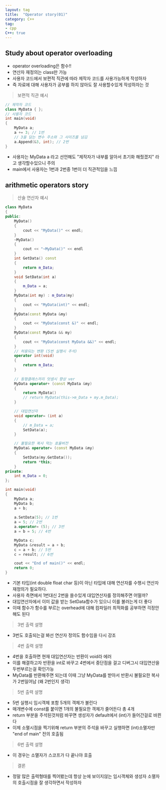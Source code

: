 ```yaml
---
layout: tag
title:  "Operator story(01)"
category: C++
tag:
- cpp
C++: true
---
```

## Study about operator overloading

- operator overloading은 함수!!
- 연산자 재정의는 class만 가능
- 사용자 코드에서 보편적 직관에 따라 제작자 코드를 사용가능하게 작성하자
- 즉 자료에 대해 사용자가 공부를 하지 않아도 잘 사용할수있게 작성하자는 것

> 보편적 직관 예시

```cpp
// 제작자 코드
class MyData { };
// 사용자 코드
int main(void)
{
    MyData a;
    a += 3; // 1번
    // 3을 담는 변수 주소와 그 사이즈를 넘김
    a.Append(&3, int); // 2번
}
```

- 사용자는 MyData a 라고 선언해도 "제작자가 내부를 알아서 초기화 해줬겠지" 라고 생각할수있으니 주의
- main에서 사용자는 1번과 2번중 1번이 더 직관적임을 느낌

## arithmetic operators story

> 산술 연산자 예시

```cpp
class MyData
{
public:
    MyData() 
    { 
        cout << "MyData()" << endl;
    }
    ~MyData() 
    { 
        cout << "~MyData()" << endl
    }
    int GetData() const
    {
        return m_Data;
    }
    void SetData(int a)
    {
        m_Data = a;
    }
    MyData(int my) : m_Data(my)
    {
        cout << "MyData(int)" << endl;
    }
    MyData(const MyData &my)
    {
        cout << "MyData(const &)" << endl;
    }
    MyData(const MyData && my)
    {
        cout << "MyData(const MyData &&)" << endl;
    }
    // 허용되는 변환 (5번 실행시 주석)
    operator int(void)
    {
        return m_Data;
    }
    
    // 동형클래스끼리 덧셈시 향상 ver
    MyData operator+ (const MyData &my)
    {
        return MyData()
        // return MyData(this->m_Data + my.m_Data);
    }

    // 대입연산자
    void operator= (int a)
    {
        // m_Data = a;
        SetData(a);
    }

    // 불필요한 복사 막는 효율버전
    MyData& operator= (const MyData &my)
    {
        SetData(my.GetData());
        return *this;
    }
private:
    int m_Data = 0;
};

int main(void)
{
    MyData a;
    MyData b;
    a + b;
    
    a.SetData(5); // 1번
    a = 5; // 2번
    a.operator= (5); // 3번
    a = b = 5; // 4번

    MyData c;
    MyData &result = a + b;
    c = a + b; // 5번
    c = result; // 6번

    cout << "End of main()" << endl;
    return 0;
}
```

- 기본 타입(int double float char 등)이 아닌 타입에 대해 연산자를 수행시 연산자 재정의가 필요하다.
- 사용자 측면에서 1번대신 2번을 쓸수있게 대입연산자를 정의해주면 어떨까?
- 대입연산자에서 이미 값을 받는 SetData함수가 있으니 이를 불러는게 더 좋다
- 이때 함수가 함수를 부르는 overhead에 대해 컴파일러 최적화를 공부하면 걱정안해도 된다

> 3번 출력 설명

- 3번도 호출되는걸 봐선 연산자 정의도 함수임을 다시 강조

> 4번 출력 설명

- 4번을 호출하면 현재 대입연산자는 반환이 void라 에러
- 이를 해결하고자 반환을 int로 바꾸고 4번에서 중단점을 걸고 디버그시 대입연산을 두번부르는걸 확인가능
- MyData를 반환해주면 되는데 이때 그냥 MyData를 받아서 반환시 불필요한 복사가 2번일어남 (왜 2번인지 생각)

>5번 출력 설명

- 5번 실행시 임시객체 포함 5개의 객체가 불린다
- 매개변수에 const를 붙이면 1개의 불필요한 객체가 줄어든다 총 4개
- return 부분을 주석된것처럼 바꾸면 생성자가 default에서 (int)가 들어간걸로 바뀐다
- 이제 소멸시점을 찍기위해 return 부분의 주석을 바꾸고 실행하면 (int)소멸자만 "end of main" 전의 호출됨

>6번 출력 설명

- 이 경우는 소멸자가 스코프가 다 끝나야 호출

> 결론

- 정말 많은 출력형태를 찍어봤는데 항상 눈에 보이지않는 임시객체와 생성자 소멸자의 호출시점을 잘 생각하면서 작성하자
